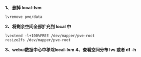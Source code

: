 **1、 删掉 local-lvm**

    lvremove pve/data
**2、将剩余空间全部扩充到 local 中**

    lvextend -l+100%FREE /dev/mapper/pve-root
    resize2fs /dev/mapper/pve-root
**3、webui数据中心中移除local-lvm**
**4、查看空间分布 lvs 或者 df -h**